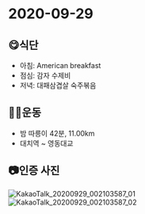 # 2020-09-29
## 😋식단
* 아침: American breakfast 
* 점심: 감자 수제비
* 저녁: 대패삼겹살 숙주볶음

## 🤸‍♀️운동
* 밤 따릉이 42분, 11.00km
* 대치역 ~ 영동대교

## 📷인증 사진
![KakaoTalk_20200929_002103587_01](https://user-images.githubusercontent.com/58318786/94451855-dce5fd80-01e9-11eb-8bb9-1206c0e3816b.jpg)
![KakaoTalk_20200929_002103587_02](https://user-images.githubusercontent.com/58318786/94451885-e5d6cf00-01e9-11eb-9b7d-ce9936fe08c5.jpg)
